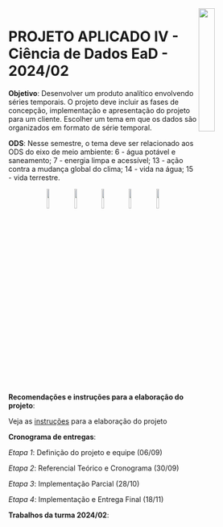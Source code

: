 <img src="https://github.com/scalabrinig/cdProjetoAplicadoIV/blob/052fdb52ae91ec7ce4ad04086f96803e9f1073d0/figuras/mackenzie_logo.jpg" width="25%" align="right"/>


# **PROJETO APLICADO IV - Ciência de Dados EaD - 2024/02**

**Objetivo**: Desenvolver um produto analítico envolvendo séries temporais. O projeto deve incluir as fases de concepção, implementação e apresentação do projeto para um cliente. Escolher um tema em que os dados são organizados em formato de série temporal.

**ODS**: Nesse semestre, o tema deve ser relacionado aos ODS do eixo de meio ambiente: 6 - água potável e saneamento; 7 - energia limpa e acessível; 13 - ação contra a mudança global do clima; 14 - vida na água; 15 - vida terrestre.

<p align="center">
  <img src="https://github.com/scalabrinig/cdProjetoAplicadoIV/blob/1cbc699eb401a201e2b313d97f3eee6981ddcaea/figuras/sdg_06.svg" width="10%" align="center"/>
  <img src="https://github.com/scalabrinig/cdProjetoAplicadoIV/blob/1cbc699eb401a201e2b313d97f3eee6981ddcaea/figuras/sdg_07.svg" width="10%" align="center"/>
  <img src="https://github.com/scalabrinig/cdProjetoAplicadoIV/blob/1cbc699eb401a201e2b313d97f3eee6981ddcaea/figuras/sdg_13.svg" width="10%" align="center"/>
  <img src="https://github.com/scalabrinig/cdProjetoAplicadoIV/blob/1cbc699eb401a201e2b313d97f3eee6981ddcaea/figuras/sdg_14.svg" width="10%" align="center"/>
  <img src="https://github.com/scalabrinig/cdProjetoAplicadoIV/blob/1cbc699eb401a201e2b313d97f3eee6981ddcaea/figuras/sdg_15.svg" width="10%" align="center"/>
</p>


**Recomendações e instruções para a elaboração do projeto**:

Veja as [instruções](https://github.com/scalabrinig/cdProjetoAplicadoIV/blob/4deaf6fa8754c4ab18d521f08cf32c6660a313ea/projeto/cd_projeto_aplicado_IV.ipynb) para a elaboração do projeto


**Cronograma de entregas**:

_Etapa 1_: Definição do projeto e equipe (06/09)

_Etapa 2_: Referencial Teórico e Cronograma (30/09)

_Etapa 3_: Implementação Parcial (28/10)

_Etapa 4_: Implementação e Entrega Final (18/11)


**Trabalhos da turma 2024/02**:
